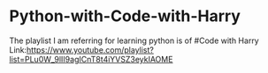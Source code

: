 # Python-with-Code-with-Harry
The playlist I am referring for learning python is of #Code with Harry 
Link:https://www.youtube.com/playlist?list=PLu0W_9lII9agICnT8t4iYVSZ3eykIAOME
